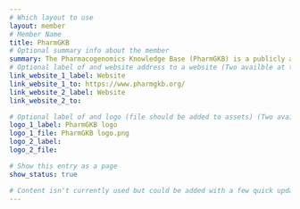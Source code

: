 ```yaml
---
# Which layout to use
layout: member
# Member Name
title: PharmGKB
# Optional summary info about the member
summary: The Pharmacogenomics Knowledge Base (PharmGKB) is a publicly available resource for pharmacogenomics discovery and implementation. PharmGKB collects, curates and disseminates knowledge about the impact of human genetic variation on drug response phenotypes. Its content encompasses information to catalyze scientific research such as variant annotations and drug-centered pathways, and clinically relevant information including high-level clinical annotations, clinical guideline annotations, and drug label annotations. 
# Optional label of and website address to a website (Two availble at the moment)
link_website_1_label: Website
link_website_1_to: https://www.pharmgkb.org/
link_website_2_label: Website
link_website_2_to:

# Optional label of and logo (file should be added to assets) (Two availble at the moment).
logo_1_label: PharmGKB logo
logo_1_file: PharmGKB logo.png
logo_2_label:
logo_2_file:

# Show this entry as a page
show_status: true

# Content isn't currently used but could be added with a few quick updates if needed to allow for pages
---
```

